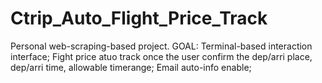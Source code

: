 # Ctrip_Auto_Flight_Price_Track
Personal web-scraping-based project.
GOAL:
Terminal-based interaction interface;
Fight price atuo track once the user confirm the dep/arri place, dep/arri time, allowable timerange;
Email auto-info enable;
